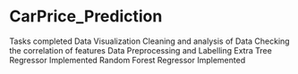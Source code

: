# CarPrice_Prediction
Tasks completed
Data Visualization
Cleaning and analysis of Data
Checking the correlation of features
Data Preprocessing and Labelling
Extra Tree Regressor Implemented
Random Forest Regressor Implemented
